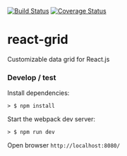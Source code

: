 [![Build Status](https://travis-ci.org/eddyson-de/react-grid.svg?branch=master)](https://travis-ci.org/eddyson-de/react-grid)
[![Coverage Status](https://coveralls.io/repos/github/eddyson-de/react-grid/badge.svg?branch=master)](https://coveralls.io/github/eddyson-de/react-grid?branch=master)

# react-grid
Customizable data grid for React.js

### Develop / test

Install dependencies:


```
> $ npm install
```

Start the webpack dev server:

```
> $ npm run dev
```

Open browser `http://localhost:8080/`


